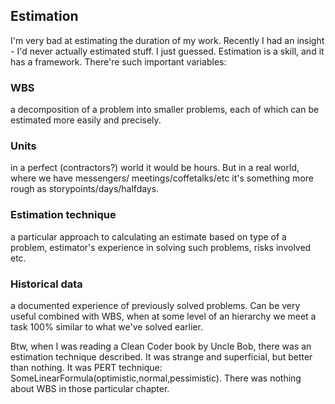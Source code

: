 ## Estimation

I'm very bad at estimating the duration of my work. Recently I had an insight - I'd never actually estimated stuff. I just guessed. Estimation is a skill, and it has a framework.
There're such important variables:
### WBS 
a decomposition of a problem into smaller problems, each of which can be estimated more easily and precisely.
### Units
in a perfect (contractors?) world it would be hours. But in a real world, where we have messengers/ meetings/coffetalks/etc it's something more rough as storypoints/days/halfdays.
### Estimation technique 
a particular approach to calculating an estimate based on type of a problem, estimator's experience in solving such problems, risks involved etc.
### Historical data 
a documented experience of previously solved problems. Can be very useful combined with WBS, when at some level of an hierarchy we meet a task 100% similar to what we've solved earlier.

Btw, when I was reading a Clean Coder book by Uncle Bob, there was an estimation technique described. It was strange and superficial, but better than nothing. It was PERT technique: SomeLinearFormula(optimistic,normal,pessimistic). There was nothing about WBS in those particular chapter.   
